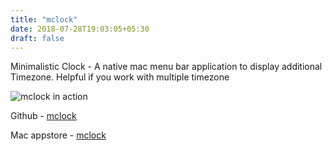 ```yaml
---
title: "mclock"
date: 2018-07-28T19:03:05+05:30
draft: false
---
```



Minimalistic Clock - A native mac menu bar application to display additional Timezone. Helpful if you work with multiple timezone

![mclock in action](/assets/mclock-in-action.png)

Github - [mclock](https://github.com/palaniraja/mclock)

Mac appstore - [mclock](https://itunes.apple.com/WebObjects/MZStore.woa/wa/viewSoftware?id=1076119164&mt=12)

